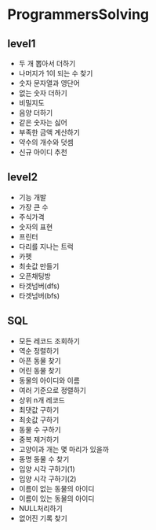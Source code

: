 # ProgrammersSolving

## level1
- 두 개 뽑아서 더하기
- 나머지가 1이 되는 수 찾기
- 숫자 문자열과 영단어
- 없는 숫자 더하기
- 비밀지도
- 음양 더하기
- 같은 숫자는 싫어
- 부족한 금액 계산하기
- 약수의 개수와 덧셈
- 신규 아이디 추천
## level2
- 기능 개발 
- 가장 큰 수
- 주식가격
- 숫자의 표현
- 프린터
- 다리를 지나는 트럭
- 카펫
- 최솟값 만들기
- 오픈채팅방
- 타겟넘버(dfs)
- 타겟넘버(bfs)

## SQL
- 모든 레코드 조회하기
- 역순 정렬하기
- 아픈 동물 찾기
- 어린 동물 찾기
- 동물의 아이디와 이름
- 여러 기준으로 정렬하기
- 상위 n개 레코드
- 최댓값 구하기
- 최솟값 구하기
- 동물 수 구하기
- 중복 제거하기
- 고양이과 개는 몇 마리가 있을까
- 동명 동물 수 찾기
- 입양 시각 구하기(1)
- 입양 시각 구하기(2)
- 이름이 없는 동물의 아이디
- 이름이 있는 동물의 아이디
- NULL처리하기
- 없어진 기록 찾기
